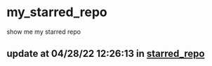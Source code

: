 # my_starred_repo
show me my starred repo

update at 04/28/22 12:26:13 in [starred_repo](./index.html)
---

